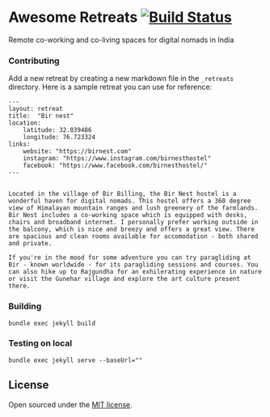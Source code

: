 # Awesome Retreats [![Build Status](https://travis-ci.org/mb-14/awesome-retreats.svg?branch=master)](https://travis-ci.org/mb-14/awesome-retreats)

Remote co-working and co-living spaces for digital nomads in India


### Contributing

Add a new retreat by creating a new markdown file in the `_retreats` directory.
Here is a sample retreat you can use for reference:

```
--- 
layout: retreat
title:  "Bir nest"
location: 
    latitude: 32.039486
    longitude: 76.723324
links:
    website: "https://birnest.com"
    instagram: "https://www.instagram.com/birnesthostel"
    facebook: "https://www.facebook.com/birnesthostel/"
---


Located in the village of Bir Billing, the Bir Nest hostel is a wonderful haven for digital nomads. This hostel offers a 360 degree view of Himalayan mountain ranges and lush greenery of the farmlands. Bir Nest includes a co-working space which is equipped with desks, chairs and broadband internet. I personally prefer working outside in the balcony, which is nice and breezy and offers a great view. There are spacious and clean rooms available for accomodation - both shared and private.

If you're in the mood for some adventure you can try paragliding at Bir - known worldwide - for its paragliding sessions and courses. You can also hike up to Rajgundha for an exhilerating experience in nature or visit the Gunehar village and explore the art culture present there.
```

### Building

```
bundle exec jekyll build
```

### Testing on local

```
bundle exec jekyll serve --baseUrl=""
```


## License

Open sourced under the [MIT license](LICENSE.md).
